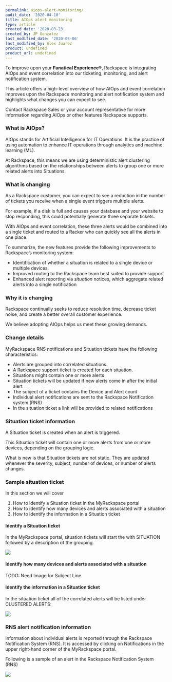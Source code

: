 ```yaml
---
permalink: aiops-alert-monitoring/
audit_date: '2020-04-10'
title: AIOps alert monitoring
type: article
created_date: '2020-03-23'
created_by: JP Gonzalez
last_modified_date: '2020-05-06'
last_modified_by: Alex Juarez
product: undefined
product_url: undefined
---
```


To improve upon your **Fanatical Experience®**, Rackspace is integrating AIOps and event correlation into our ticketing, monitoring, and alert notification system.

This article offers a high-level overview of how AIOps and event correlation improves upon the Rackspace monitoring and alert notification system and highlights what changes you can expect to see.

Contact Rackspace Sales or your account representative for more information regarding AIOps or other features Rackspace supports.

### What is AIOps?

AIOps stands for Artificial Intelligence for IT Operations. It is the practice of using automation to enhance IT operations through analytics and machine learning (ML).

At Rackspace, this means we are using deterministic alert clustering algorithms based on the relationships between alerts to group one or more related alerts into Situations.

### What is changing

As a Rackspace customer, you can expect to see a reduction in the number of tickets you receive when a single event triggers multiple alerts.

For example, if a disk is full and causes your database and your website to stop responding, this could potentially generate three separate tickets.

With AIOps and event correlation, these three alerts would be combined into a single ticket and routed to a Racker who can quickly see all the alerts in one place.

To summarize, the new features provide the following improvements to Rackspace’s monitoring system:

- Identification of whether a situation is related to a single device or multiple devices.
- Improved routing to the Rackspace team best suited to provide support
- Enhanced alert reporting via *situation* notices, which aggregate related alerts into a single notification

### Why it is changing

Rackspace continually seeks to reduce resolution time, decrease ticket noise, and create a better overall customer experience.

We believe adopting AIOps helps us meet these growing demands.

### Change details

MyRackspace RNS notifications and Situation tickets have the following characteristics:

- Alerts are grouped into correlated situations.
- A Rackspace support ticket is created for each situation.
- Situations might contain one or more alerts
- Situation tickets will be updated if new alerts come in after the initial alert
- The subject of a ticket contains the Device and Alert count
- Individual alert notifications are sent to the Rackspace Notification system (RNS)
- In the situation ticket a link will be provided to related notifications

### Situation ticket information

A Situation ticket is created when an alert is triggered.

This Situation ticket will contain one or more alerts from one or more devices, depending on the grouping logic.

What is new is that Situation tickets are not static. They are updated whenever the severity, subject, number of devices, or number of alerts changes.

### Sample situation ticket

In this section we will cover

1. How to identify a Situation ticket in the MyRackspace portal
2. How to identify how many devices and alerts associated with a situation
3. How to identify the information in a Situation ticket

#### Identify a Situation ticket

In the MyRackspace portal, situation tickets will start the with SITUATION followed by a description of the grouping.

<img src="https://5190c7d0c790dd6a46c5-c6926f0c34f49651f083091aa08ad521.ssl.cf1.rackcdn.com/aiops_images/situation-ticket-example-1.png" />

#### Identify how many devices and alerts associated with a situation

TODO: Need Image for Subject Line

#### Identify the information in a Situation ticket

In the situation ticket all of the correlated alerts will be listed under CLUSTERED ALERTS:

<img src="https://94699ff2b15c95457dd6-c6926f0c34f49651f083091aa08ad521.ssl.cf1.rackcdn.com/aiops_images/situation-ticket-text.png" />

### RNS alert notification information

Information about individual alerts is reported through the Rackspace Notification System (RNS). It is accessed by clicking on Notifications in the upper right-hand corner of the MyRackspace portal.

Following is a sample of an alert in the Rackspace Notification System (RNS)

<img src="https://94699ff2b15c95457dd6-c6926f0c34f49651f083091aa08ad521.ssl.cf1.rackcdn.com/aiops_images/RNS-Notifications.jpg" />
